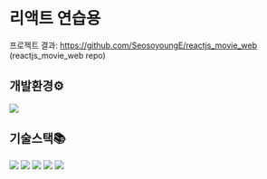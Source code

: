 <div align="left">

# 리액트 연습용
프로젝트 결과: https://github.com/SeosoyoungE/reactjs_movie_web (reactjs_movie_web repo)

## 개발환경⚙
<img  src="https://img.shields.io/badge/VScode-007ACC?style=for-the-badge&logo=visualstudiocode&logoColor=white">

## 기술스택📚
<img src="https://img.shields.io/badge/html5-E34F26?style=for-the-badge&logo=html5&logoColor=white"> <img src="https://img.shields.io/badge/css-1572B6?style=for-the-badge&logo=css3&logoColor=white"> <img src="https://img.shields.io/badge/javascript-F7DF1E?style=for-the-badge&logo=javascript&logoColor=black"> <img src="https://img.shields.io/badge/react-61DAFB?style=for-the-badge&logo=react&logoColor=black"> <img  src="https://img.shields.io/badge/VScode-007ACC?style=for-the-badge&logo=visualstudiocode&logoColor=white">
</div>

